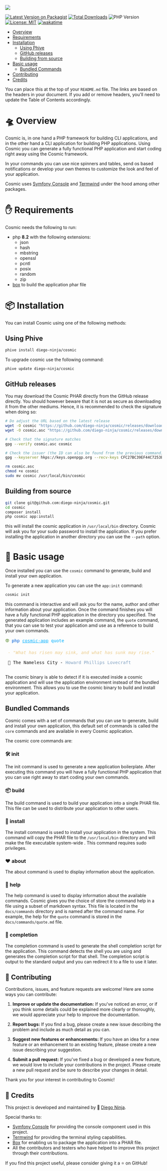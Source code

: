 










![](assets/logo-portrait.png)

[![Latest Version on Packagist](https://img.shields.io/packagist/v/diego-ninja/preloader.svg?style=flat)](https://packagist.org/packages/diego-ninja/preloader)
[![Total Downloads](https://img.shields.io/packagist/dt/diego-ninja/preloader.svg?style=flat)](https://packagist.org/packages/diego-ninja/preloader)
![PHP Version](https://img.shields.io/packagist/php-v/diego-ninja/preloader.svg?style=flat)
[![License: MIT](https://img.shields.io/badge/License-MIT-yellow.svg)](https://opensource.org/licenses/MIT)
[![wakatime](https://wakatime.com/badge/user/bd65f055-c9f3-4f73-92aa-3c9810f70cc3/project/018c0d4c-5525-4929-a0c3-da68ddd3448f.svg)](https://wakatime.com/badge/user/bd65f055-c9f3-4f73-92aa-3c9810f70cc3/project/018c0d4c-5525-4929-a0c3-da68ddd3448f)

- [Overview](#-overview)
- [Requirements](#-requirements)
- [Installation](#-installation)
  - [Using Phive](#using-phive)
  - [GitHub releases](#github-releases)
  - [Building from source](#building-from-source)
- [Basic usage](#-basic-usage)
  - [Bundled Commands](#bundled-commands)
- [Contributing](#-contributing)
- [Credits](#-credits)

You can place this at the top of your `README.md` file. The links are based on the headers in your document. If you add or remove headers, you'll need to update the Table of Contents accordingly.

# 🛸 Overview

Cosmic is, in one hand a PHP framework for building CLI applications, and in the other hand a CLI application for building PHP applications. Using Cosmic you can
generate a fully functional PHP application and start coding right away using the Cosmic framework. 

In your commands you can use nice spinners and tables, send os based notifications or develop your own themes to customize the look and feel of your application.

Cosmic uses [Symfony Console](https://symfony.com/doc/current/components/console.html) and [Termwind](https://github.com/nunomaduro/termwind) under the hood among other packages.


# ✋ Requirements

Cosmic needs the following to run:
 - php **8.2** with the following extensions:
   - json
   - hash
   - mbstring
   - openssl
   - pcntl
   - posix
   - random
   - zip
 - [box](https://box-project.github.io/box/) to build the application phar file

# 📦 Installation

You can install Cosmic using one of the following methods:

## Using Phive
```bash
phive install diego-ninja/cosmic
```

To upgrade cosmic use the following command:
```bash
phive update diego-ninja/cosmic
```

## GitHub releases
You may download the Cosmic PHAR directly from the GitHub release directly. You should however beware that it is not as secure as downloading it from the other mediums. Hence, it is recommended to check the signature when doing so:

```bash
# Do adjust the URL based on the latest release
wget -O cosmic "https://github.com/diego-ninja/cosmic/releases/download/1.0.0/cosmic.phar"
wget -O cosmic.asc "https://github.com/diego-ninja/cosmic/releases/download/1.0.0/cosmic.phar.asc"

# Check that the signature matches
gpg --verify cosmic.asc cosmic

# Check the issuer (the ID can also be found from the previous command)
gpg --keyserver hkps://keys.openpgp.org --recv-keys CFC27BC39EF44C7253BF9A2CDACB70CB34CD5799

rm cosmic.asc
chmod +x cosmic
sudo mv cosmic /usr/local/bin/cosmic
```

## Building from source
```bash
git clone git@github.com:diego-ninja/cosmic.git
cd cosmic
composer install
php cosmic app:install
```
this will install the cosmic application in `/usr/local/bin` directory.
Cosmic will ask you for your sudo password to install the application. If you prefer installing the application in another directory you can use the `--path` option.


# 🧰 Basic usage

Once installed you can use the `cosmic` command to generate, build and install your own application. 

To generate a new application you can use the `app:init` command:

```bash
cosmic init
```
this command is interactive and will ask you for the name, author and other information about your application. Once the command finishes you will have a fully functional PHP application in the directory you specified.
The generated application includes an example command, the `quote` command,  that you can use to test your application amd use as a reference to build your own commands.

<pre><font color="#A3BE8C"><b>👽</b></font> <font color="#005FD7">php</font> <font color="#00AFFF"><u style="text-decoration-style:single">cosmic-app</u></font> <font color="#00AFFF">quote</font>

 <font color="#EBCB8B"><i>- &quot;What has risen may sink, and what has sunk may rise.&quot;</i></font>

 🐙 The Nameless City - <font color="#81A1C1">Howard Phillips Lovecraft</font> 

</pre>

The cosmic binary is able to detect if it is executed inside a cosmic application and will use the application environment instead of the bundled environment. This allows you to use the cosmic binary to build and install your application.

## Bundled Commands

Cosmic comes with a set of commands that you can use to generate, build and install your own application, this default set of commands is called the `core` commands and are available in every Cosmic application.

The cosmic core commands are:

### 🛠️ init
The init command is used to generate a new application boilerplate. After executing this command you will have a fully functional PHP application that you can use right away to start coding your own commands.

### 📦 build
The build command is used to build your application into a single PHAR file. This file can be used to distribute your application to other users.

### 🚚 install
The install command is used to install your application in the system. This command will copy the PHAR file to the `/usr/local/bin` directory and will make the file executable system-wide . This command requires sudo privileges.

### ❤️ about
The about command is used to display information about the application.

### 🔮 help
The help command is used to display information about the available commands. Cosmic gives you the choice of store the command help in a file using a subset of markdown syntax. This file is located in the `docs/commands` directory and is named after the command name. For example, the help for the `quote` command is stored in the `docs/commands/quote.md` file.

### 🐚 completion
The completion command is used to generate the shell completion script for the application. This command detects the shell you are using and generates the completion script for that shell. The completion script is output to the standard output and you can redirect it to a file to use it later.


## 🤝 Contributing

Contributions, issues, and feature requests are welcome! Here are some ways you can contribute:

1. **Improve or update the documentation:** If you've noticed an error, or if you think some details could be explained more clearly or thoroughly, we would appreciate your help to improve the documentation.

2. **Report bugs:** If you find a bug, please create a new issue describing the problem and include as much detail as you can.

3. **Suggest new features or enhancements:** If you have an idea for a new feature or an enhancement to an existing feature, please create a new issue describing your suggestion.

4. **Submit a pull request:** If you've fixed a bug or developed a new feature, we would love to include your contributions in the project. Please create a new pull request and be sure to describe your changes in detail.

Thank you for your interest in contributing to Cosmic!


## 🙏 Credits

This project is developed and maintained by 🥷 [Diego Ninja](https://diego.ninja). 

Special thanks to:

- [Symfony Console](https://symfony.com/doc/current/components/console.html) for providing the console component used in this project.
- [Termwind](https://github.com/nunomaduro/termwind) for providing the terminal styling capabilities.
- [Box](https://box-project.github.io/box/) for enabling us to package the application into a PHAR file.
- All the contributors and testers who have helped to improve this project through their contributions.

If you find this project useful, please consider giving it a ⭐ on GitHub!
